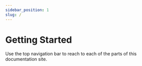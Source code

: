 ```yaml
---
sidebar_position: 1
slug: /
---
```


# Getting Started

Use the top navigation bar to reach to each of the parts of this documentation site.